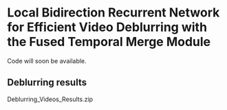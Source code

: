 # Local Bidirection Recurrent Network for Efficient Video Deblurring with the Fused Temporal Merge Module

Code will soon be available.

## Deblurring results
Deblurring_Videos_Results.zip
